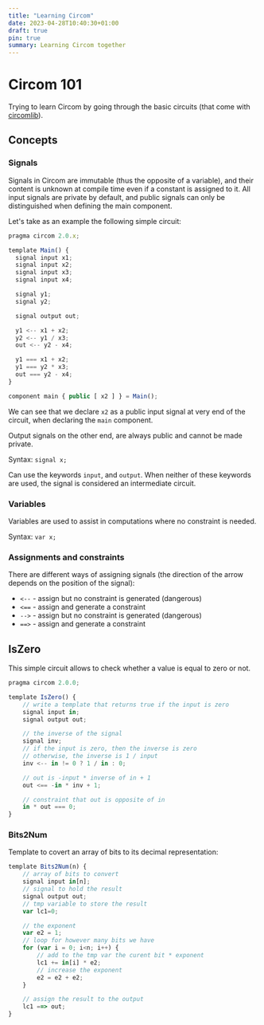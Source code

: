 ```yaml
---
title: "Learning Circom"
date: 2023-04-28T10:40:30+01:00
draft: true
pin: true
summary: Learning Circom together
---
```


# Circom 101

Trying to learn Circom by going through the basic circuits (that come with [circomlib](https://github.com/iden3/circomlib)).

## Concepts

### Signals 

Signals in Circom are immutable (thus the opposite of a variable), and their content is unknown at compile time even if a constant is assigned to it. All input signals are private by default, and public signals can only be distinguished when defining the main component.

Let's take as an example the following simple circuit:

```js
pragma circom 2.0.x;

template Main() {
  signal input x1;
  signal input x2;
  signal input x3;
  signal input x4;

  signal y1;
  signal y2;

  signal output out;

  y1 <-- x1 + x2;
  y2 <-- y1 / x3;
  out <-- y2 - x4;

  y1 === x1 + x2;
  y1 === y2 * x3;
  out === y2 - x4;
}

component main { public [ x2 ] } = Main();
```

We can see that we declare `x2` as a public input signal at very end of the circuit, when declaring the `main` component.

Output signals on the other end, are always public and cannot be made private.

Syntax: `signal x;`

Can use the keywords `input`, and `output`. When neither of these keywords are used, the signal is considered an intermediate circuit.

### Variables 

Variables are used to assist in computations where no constraint is needed. 

Syntax: `var x;`

### Assignments and constraints

There are different ways of assigning signals (the direction of the arrow depends on the position of the signal):

* `<--` - assign but no constraint is generated (dangerous)
* `<==` - assign and generate a constraint
* `-->` - assign but no constraint is generated (dangerous)
* `==>` - assign and generate a constraint

## IsZero

This simple circuit allows to check whether a value is equal to zero or not.

```js 
pragma circom 2.0.0;

template IsZero() {
    // write a template that returns true if the input is zero
    signal input in;
    signal output out;

    // the inverse of the signal 
    signal inv; 
    // if the input is zero, then the inverse is zero
    // otherwise, the inverse is 1 / input
    inv <-- in != 0 ? 1 / in : 0;

    // out is -input * inverse of in + 1
    out <== -in * inv + 1;

    // constraint that out is opposite of in 
    in * out === 0;
}
```

### Bits2Num 

Template to covert an array of bits to its decimal representation:

```js 
template Bits2Num(n) {
    // array of bits to convert
    signal input in[n];
    // signal to hold the result
    signal output out;
    // tmp variable to store the result
    var lc1=0;

    // the exponent
    var e2 = 1;
    // loop for however many bits we have
    for (var i = 0; i<n; i++) {
        // add to the tmp var the curent bit * exponent
        lc1 += in[i] * e2;
        // increase the exponent
        e2 = e2 + e2;
    }

    // assign the result to the output
    lc1 ==> out;
}
```